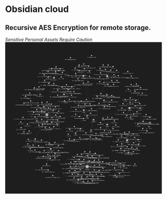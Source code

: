 # Obsidian cloud
## Recursive AES Encryption for remote storage.
$Sensitive$ $Personal$  $Assets$  $Require$  $Caution$
![brain](imgs/brain.png)